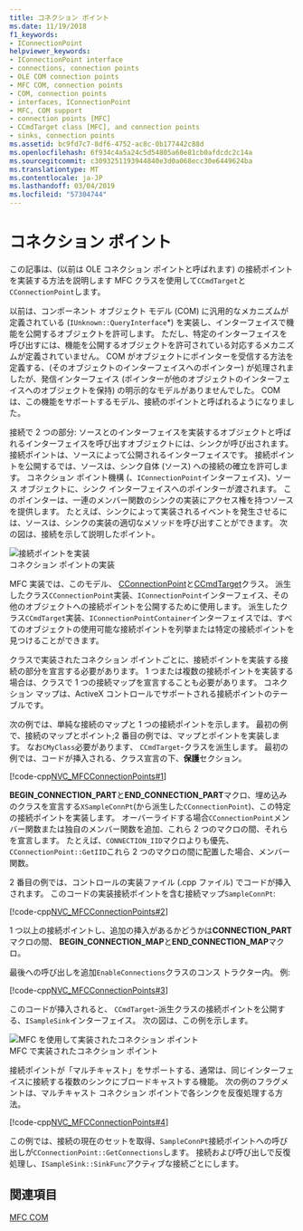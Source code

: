```yaml
---
title: コネクション ポイント
ms.date: 11/19/2018
f1_keywords:
- IConnectionPoint
helpviewer_keywords:
- IConnectionPoint interface
- connections, connection points
- OLE COM connection points
- MFC COM, connection points
- COM, connection points
- interfaces, IConnectionPoint
- MFC, COM support
- connection points [MFC]
- CCmdTarget class [MFC], and connection points
- sinks, connection points
ms.assetid: bc9fd7c7-8df6-4752-ac8c-0b177442c88d
ms.openlocfilehash: 6f934c4a5a24c5d54805a60e81cb0afdcdc2c14a
ms.sourcegitcommit: c3093251193944840e3d0a068ecc30e6449624ba
ms.translationtype: MT
ms.contentlocale: ja-JP
ms.lasthandoff: 03/04/2019
ms.locfileid: "57304744"
---
```

# <a name="connection-points"></a>コネクション ポイント

この記事は、(以前は OLE コネクション ポイントと呼ばれます) の接続ポイントを実装する方法を説明します MFC クラスを使用して`CCmdTarget`と`CConnectionPoint`します。

以前は、コンポーネント オブジェクト モデル (COM) に汎用的なメカニズムが定義されている (`IUnknown::QueryInterface`*) を実装し、インターフェイスで機能を公開するオブジェクトを許可します。 ただし、特定のインターフェイスを呼び出すには、機能を公開するオブジェクトを許可されている対応するメカニズムが定義されていません。 COM がオブジェクトにポインターを受信する方法を定義する、(そのオブジェクトのインターフェイスへのポインター) が処理されましたが、発信インターフェイス (ポインターが他のオブジェクトのインターフェイスへのオブジェクトを保持) の明示的なモデルがありませんでした。 COM は、この機能をサポートするモデル、接続のポイントと呼ばれるようになりました。

接続で 2 つの部分: ソースとのインターフェイスを実装するオブジェクトと呼ばれるインターフェイスを呼び出すオブジェクトには、シンクが呼び出されます。 接続ポイントは、ソースによって公開されるインターフェイスです。 接続ポイントを公開するでは、ソースは、シンク自体 (ソース) への接続の確立を許可します。 コネクション ポイント機構 (、`IConnectionPoint`インターフェイス)、ソース オブジェクトに、シンク インターフェイスへのポインターが渡されます。 このポインターは、一連のメンバー関数のシンクの実装にアクセス権を持つソースを提供します。 たとえば、シンクによって実装されるイベントを発生させるには、ソースは、シンクの実装の適切なメソッドを呼び出すことができます。 次の図は、接続を示して説明したポイント。

![接続ポイントを実装](../mfc/media/vc37lh1.gif "接続ポイントの実装") <br/>
コネクション ポイントの実装

MFC 実装では、このモデル、 [CConnectionPoint](../mfc/reference/cconnectionpoint-class.md)と[CCmdTarget](../mfc/reference/ccmdtarget-class.md)クラス。 派生したクラス`CConnectionPoint`実装、`IConnectionPoint`インターフェイス、その他のオブジェクトへの接続ポイントを公開するために使用します。 派生したクラス`CCmdTarget`実装、`IConnectionPointContainer`インターフェイスでは、すべてのオブジェクトの使用可能な接続ポイントを列挙または特定の接続ポイントを見つけることができます。

クラスで実装されたコネクション ポイントごとに、接続ポイントを実装する接続の部分を宣言する必要があります。 1 つまたは複数の接続ポイントを実装する場合は、クラスで 1 つの接続マップを宣言することも必要があります。 コネクション マップは、ActiveX コントロールでサポートされる接続ポイントのテーブルです。

次の例では、単純な接続のマップと 1 つの接続ポイントを示します。 最初の例で、接続のマップとポイント;2 番目の例では、マップとポイントを実装します。 なお`CMyClass`必要があります、 `CCmdTarget`-クラスを派生します。 最初の例では、コードが挿入される、クラス宣言の下、**保護**セクション。

[!code-cpp[NVC_MFCConnectionPoints#1](../mfc/codesnippet/cpp/connection-points_1.h)]

**BEGIN_CONNECTION_PART**と**END_CONNECTION_PART**マクロ、埋め込みのクラスを宣言する`XSampleConnPt`(から派生した`CConnectionPoint`)、この特定の接続ポイントを実装します。 オーバーライドする場合`CConnectionPoint`メンバー関数または独自のメンバー関数を追加、これら 2 つのマクロの間、それらを宣言します。 たとえば、`CONNECTION_IID`マクロよりも優先、`CConnectionPoint::GetIID`これら 2 つのマクロの間に配置した場合、メンバー関数。

2 番目の例では、コントロールの実装ファイル (.cpp ファイル) でコードが挿入されます。 このコードの実装接続ポイントを含む接続マップ`SampleConnPt`:

[!code-cpp[NVC_MFCConnectionPoints#2](../mfc/codesnippet/cpp/connection-points_2.cpp)]

1 つ以上の接続ポイントし、追加の挿入があるかどうかは**CONNECTION_PART**マクロの間、 **BEGIN_CONNECTION_MAP**と**END_CONNECTION_MAP**マクロ。

最後への呼び出しを追加`EnableConnections`クラスのコンス トラクター内。 例:

[!code-cpp[NVC_MFCConnectionPoints#3](../mfc/codesnippet/cpp/connection-points_3.cpp)]

このコードが挿入されると、 `CCmdTarget`-派生クラスの接続ポイントを公開する、`ISampleSink`インターフェイス。 次の図は、この例を示します。

![MFC を使用して実装されたコネクション ポイント](../mfc/media/vc37lh2.gif "MFC を使用して実装されたコネクション ポイント") <br/>
MFC で実装されたコネクション ポイント

接続ポイントが「マルチキャスト」をサポートする、通常は、同じインターフェイスに接続する複数のシンクにブロードキャストする機能。 次の例のフラグメントは、マルチキャスト コネクション ポイントで各シンクを反復処理する方法。

[!code-cpp[NVC_MFCConnectionPoints#4](../mfc/codesnippet/cpp/connection-points_4.cpp)]

この例では、接続の現在のセットを取得、`SampleConnPt`接続ポイントへの呼び出しが`CConnectionPoint::GetConnections`します。 接続および呼び出しで反復処理し、`ISampleSink::SinkFunc`アクティブな接続ごとにします。

## <a name="see-also"></a>関連項目

[MFC COM](../mfc/mfc-com.md)
